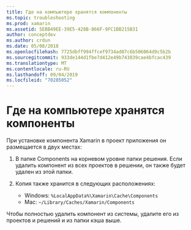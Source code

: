 ```yaml
---
title: Где на компьютере хранятся компоненты
ms.topic: troubleshooting
ms.prod: xamarin
ms.assetid: 5EBB49EE-39E5-428B-866F-9FC1BB215B31
author: conceptdev
ms.author: crdun
ms.date: 05/08/2018
ms.openlocfilehash: 7725dbff994ffcef9734ad07c6b506064d9c5b2b
ms.sourcegitcommit: 933de144d1fbe7d412e49b743839cae4bfcac439
ms.translationtype: MT
ms.contentlocale: ru-RU
ms.lasthandoff: 09/04/2019
ms.locfileid: "70285052"
---
```

# <a name="where-are-the-components-stored-on-my-machine"></a>Где на компьютере хранятся компоненты

При установке компонента Xamarin в проект приложения он размещается в двух местах:

1. В папке Components на корневом уровне папки решения. Если удалить компонент из всех проектов в решении, он также будет удален из этой папки.

2. Копия также хранится в следующих расположениях:
    - Windows: `%LocalAppData%\Xamarin\Cache\Components`
    - Mac: `~/Library/Caches/Xamarin/Components`

Чтобы полностью удалить компонент из системы, удалите его из проектов и решений и из папки кэша выше.
